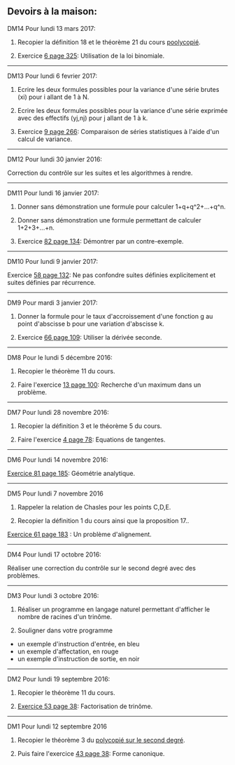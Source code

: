 ## Devoirs à la maison:

DM14 Pour lundi 13 mars 2017:

1. Recopier la définition 18 et le théorème 21 du cours [poolycopié](https://github.com/EdisonLorgues1SD1617/Math1SD1617/blob/master/Donn%C3%A9es/Chapitres/6.%20Probabilit%C3%A9s/Polycopie/Probabilit%C3%A9s.pdf).

1. Exercice [6 page 325](https://raw.githubusercontent.com/EdisonLorgues1SD1617/Math1SD1617/master/Donn%C3%A9es/Chapitres/6.%20Probabilit%C3%A9s/Images/5-6p327.png): Utilisation de la loi binomiale.

---

DM13 Pour lundi 6 fevrier 2017:

1. Ecrire les deux formules possibles pour la variance d'une série brutes (xi) pour i allant de 1 à N.

1. Ecrire les deux formules possibles pour la variance d'une série exprimée avec des effectifs (yj,nj) pour j allant de 1 à k.

1. Exercice [9 page 266](https://github.com/EdisonLorgues1SD1617/Math1SD1617/blob/master/Donn%C3%A9es/Chapitres/5.%20Statistiques/Exercices/9p276.png): Comparaison de séries statistiques à l'aide d'un calcul de variance.

---

DM12 Pour lundi 30 janvier 2016:

Correction du contrôle sur les suites et les algorithmes à rendre.

---

DM11 Pour lundi 16 janvier 2017:

1. Donner sans démonstration une formule pour calculer 1+q+q^2+...+q^n.

1. Donner sans démonstration une formule permettant de calculer 1+2+3+...+n.

1. Exercice [82 page 134](https://raw.githubusercontent.com/EdisonLorgues1SD1617/Math1SD1617/master/Donn%C3%A9es/Chapitres/4.%20Suites/Images/82p134.png):
Démontrer par un contre-exemple.

---

DM10 Pour lundi 9 janvier 2017:

Exercice [58 page 132](https://github.com/EdisonLorgues1SD1617/Math1SD1617/blob/master/Donn%C3%A9es/Chapitres/4.%20Suites/Images/58p132.png): Ne pas confondre suites définies explicitement et suites définies par récurrence.

---

DM9 Pour mardi 3 janvier 2017:

1. Donner la formule pour le taux d'accroissement d'une fonction g au point d'abscisse b pour une variation d'abscisse k.

1. Exercice [66 page 109](https://github.com/EdisonLorgues1SD1617/Math1SD1617/blob/master/Donn%C3%A9es/Chapitres/3.%20Derivation/Images/66p109.png): Utiliser la dérivée seconde.

---

DM8 Pour le lundi 5 décembre 2016:

1. Recopier le théorème 11 du cours.

1. Faire l'exercice [13 page 100](https://github.com/EdisonLorgues1SD1617/Math1SD1617/blob/master/Donn%C3%A9es/Chapitres/3.%20Derivation/Images/13p100.png): Recherche d'un maximum dans un problème.

---

DM7 Pour lundi 28 novembre 2016:

1. Recopier la définition 3 et le théorème 5 du cours.

1. Faire l'exercice [4 page 78](https://github.com/EdisonLorgues1SD1617/Math1SD1617/blob/master/Donn%C3%A9es/Chapitres/3.%20Derivation/Images/4p78.png): Equations de tangentes.

---

DM6 Pour lundi 14 novembre 2016:

[Exercice 81 page 185](https://github.com/EdisonLorgues1SD1617/Math1SD1617/blob/master/Donn%C3%A9es/Chapitres/2.%20Vecteurs/images/81p185.png): Géométrie analytique.

---

DM5 Pour lundi 7 novembre 2016

1. Rappeler la relation de Chasles pour les points C,D,E.

1. Recopier la définition 1 du cours ainsi que la proposition 17..

[Exercice 61 page 183](https://github.com/EdisonLorgues1SD1617/Math1SD1617/blob/master/Donn%C3%A9es/Chapitres/2.%20Vecteurs/images/61p183.png) : Un problème d'alignement.

---

DM4 Pour lundi 17 octobre 2016:

Réaliser une correction du contrôle sur le second degré avec des problèmes.

---

DM3 Pour lundi 3 octobre 2016:

1. Réaliser un programme en langage naturel permettant d'afficher le nombre de racines d'un trinôme.

1. Souligner dans votre programme
  - un exemple d'instruction d'entrée, en bleu
  - un exemple d'affectation, en rouge
  - un exemple d'instruction de sortie, en noir

---

DM2 Pour lundi 19 septembre 2016:

1. Recopier le théorème 11 du cours.

1. [Exercice 53 page 38](https://github.com/EdisonLorgues1SD1617/Math1SD1617/blob/master/Donn%C3%A9es/Chapitres/1.%20Second%20degr%C3%A9/Images/53p38.png): Factorisation de trinôme.

---

DM1 Pour lundi 12 septembre 2016

 1. Recopier le théorème 3 du [polycopié sur le second degré](https://github.com/EdisonLorgues1SD1617/math1sd1617/blob/master/Donn%C3%A9es/Chapitres/1.%20Second%20degr%C3%A9/Polycopi%C3%A9/secondDegre.pdf).

 1. Puis faire l'exercice [43 page 38](https://github.com/EdisonLorgues1SD1617/math1sd1617/blob/master/Donn%C3%A9es/Chapitres/1.%20Second%20degr%C3%A9/Images/43p38.png): Forme canonique.
